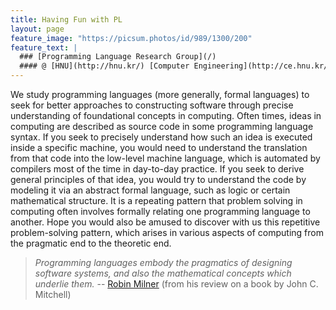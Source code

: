 ```yaml
---
title: Having Fun with PL
layout: page
feature_image: "https://picsum.photos/id/989/1300/200"
feature_text: |
  ### [Programming Language Research Group](/)
  #### @ [HNU](http://hnu.kr/) [Computer Engineering](http://ce.hnu.kr/)
---
```


We study programming languages (more generally, formal languages) to seek for better approaches to constructing software through precise understanding of foundational concepts in computing. Often times, ideas in computing are described as source code in some programming language syntax. If you seek to precisely understand how such an idea is executed inside a specific machine, you would need to understand the translation from that code into the low-level machine language, which is automated by compilers most of the time in day-to-day practice. If you seek to derive general principles of that idea, you would try to understand the code by modeling it via an abstract formal language, such as logic or certain mathematical structure. It is a repeating pattern that problem solving in computing often involves formally relating one programming language to another. Hope you would also be amused to discover with us this repetitive problem-solving pattern, which arises in various aspects of computing from the pragmatic end to the theoretic end.

> *Programming languages embody the pragmatics of designing software systems, and also the mathematical concepts which underlie them.*
> -- [Robin Milner](https://en.wikipedia.org/wiki/Robin_Milner) (from his review on a book by John C. Mitchell)
